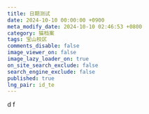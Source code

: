 ```yaml
---
title: 日期测试
date: 2024-10-10 00:00:00 +0900
meta_modify_date: 2024-10-10 02:46:53 +0800
category: 猫档案
tags: 宝山校区
comments_disable: false
image_viewer_on: false
image_lazy_loader_on: true
on_site_search_exclude: false
search_engine_exclude: false
published: true
lng_pair: id_te
---
```

d f